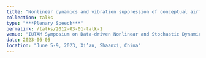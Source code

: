 ```yaml
---
title: "Nonlinear dynamics and vibration suppression of conceptual airfoil models with random loads"
collection: talks
type: "***Plenary Speech***"
permalink: /talks/2012-03-01-talk-1
venue: "IUTAM Symposium on Data-driven Nonlinear and Stochastic Dynamics with the Control"
date: 2023-06-05
location: "June 5-9, 2023, Xi’an, Shaanxi, China"
---
```


